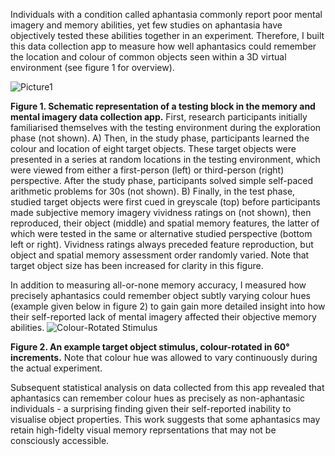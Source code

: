 Individuals with a condition called aphantasia commonly report poor mental imagery and memory abilities, yet few studies on aphantasia have objectively tested these abilities together in an experiment. Therefore, I 
built this data collection app to measure how well aphantasics could remember the location and colour of common objects seen within a 3D virtual environment (see figure 1 for overview).

  ![Picture1](https://github.com/Michael-Siena/Memory-And-Mental-Imagery-App/assets/49949052/7bfc0fb5-c1e9-4508-9f97-f608407fb65a)

**Figure 1. Schematic representation of a testing block in the memory and mental imagery data collection app.**
First, research participants initially familiarised themselves with the testing environment during the exploration phase (not shown). A) Then, in the study phase, participants learned the colour and location 
of eight target objects. These target objects were presented in a series at random locations in the testing environment, which were viewed from either a first-person (left) or third-person (right) perspective. 
After the study phase, participants solved simple self-paced arithmetic problems for 30s (not shown). B) Finally, in the test phase, studied target objects were first cued in greyscale (top) before participants 
made subjective memory imagery vividness ratings on (not shown), then reproduced, their object (middle) and spatial memory features, the latter of which were tested in the same or alternative studied perspective 
(bottom left or right). Vividness ratings always preceded feature reproduction, but object and spatial memory assessment order randomly varied. Note that target object size has been increased for clarity in this 
figure.


In addition to measuring all-or-none memory accuracy, I measured how precisely aphantasics could remember object subtly varying colour hues (example given below in figure 2) to gain gain more detailed insight 
into how their self-reported lack of mental imagery affected their objective memory abilities.
![Colour-Rotated Stimulus](https://github.com/Michael-Siena/Memory-And-Mental-Imagery-App/assets/49949052/9e342291-404d-4648-8a00-a9b86a045837)

**Figure 2. An example target object stimulus, colour-rotated in 60° increments.** 
Note that colour hue was allowed to vary continuously during the actual experiment.

Subsequent statistical analysis on data collected from this app revealed that aphantasics can remember colour hues as precisely as non-aphantasic individuals - a surprising finding given their self-reported inability 
to visualise object properties. This work suggests that some aphantasics may retain high-fidelty visual memory reprsentations that may not be consciously accessible. 
